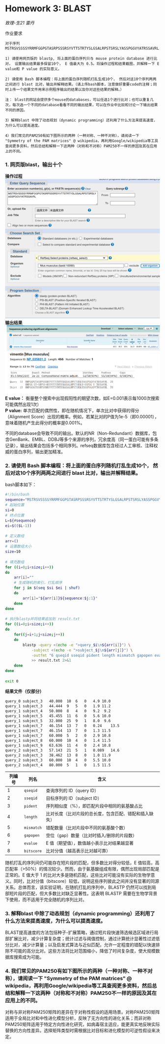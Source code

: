 # Homework 3: BLAST

*致理-生21 雷丹*   

作业要求
```
对于序列MSTRSVSSSSYRRMFGGPGTASRPSSSRSYVTTSTRTYSLGSALRPSTSRSLYASSPGGVYATRSSAVRL:

1) 请使用网页版的 blastp, 将上面的蛋白序列只与 mouse protein database 进行比对， 设置输出结果最多保留10个， E 值最大为 0.5。将操作过程和结果截图，并解释一下 E value和 P value 的实际意义。

2) 请使用 Bash 脚本编程：将上面的蛋白序列随机打乱生成10个， 然后对这10个序列两两之间进行 blast 比对，输出并解释结果。（请上传bash脚本，注意做好重要code的注释；同时上传一个结果文件用来示例程序输出的结果以及你对这些结果的解释。）

注： blast的网站会提供多个mouse的databases，可以任选1个进行比对；也可以重复几次，每次选一个不同的database看看不同的输出结果，可以在作业中比较和讨论一下输出结果不同的原因。

3）解释blast 中除了动态规划（dynamic programming）还利用了什么方法来提高速度，为什么可以提高速度。

4）我们常见的PAM250有如下图所示的两种（一种对称、一种不对称），请阅读一下 "Symmetry of the PAM matrices" @ wikipedia，再利用Google/wikipedia等工具查阅更多资料，然后总结和解释一下这两种（对称和不对称）PAM250不一样的原因及其在应用上的不同。
```

### 1. 网页版blast，输出十个   
**操作过程**
![alt text](image-3.png)
**输出结果**
![alt text](image-4.png)   
![alt text](image-5.png)
**E value：**
衡量整个搜索中出现假阳性的期望次数，如E=0.001表示每1000次搜索可能偶然出现1次）   
**P value:**
单次匹配的偶然性，即在随机情况下，单次比对中获得的得分（Alignment Score）出现的概率。例如，若某比对的P值为1e-5（即0.00001），意味着随机产生此得分的概率是0.001%。  

不同的database会导致不同的输出。默认的NR（Non-Redundant）数据库，包含GenBank、EMBL、DDBJ等多个来源的序列，冗余度高（同一蛋白可能有多条记录），输出结果会包括多个相同序列。refseq数据库包含经过人工审核、注释权威的蛋白序列，输出更加精准。



### 2. 请使用 Bash 脚本编程：将上面的蛋白序列随机打乱生成10个， 然后对这10个序列两两之间进行 blast 比对，输出并解释结果。
bash脚本如下：
```bash
#!/bin/bash
sequence="MSTRSVSSSSYRRMFGGPGTASRPSSSRSYVTTSTRTYSLGSALRPSTSRSLYASSPGGVYATRSSAVRL"
# 起始位置
si=0
# 终点位置
L=${#sequence}
ei=$(($L-1))

# 定义数组
arr=()
# 设置数组大小
size=10

# 填充数组
for ((i=0;i<size;i++))
do
    arr[i]=""
    # 生成随机的索引，打乱顺序
    for j in $(seq $si $ei | shuf)
    do
        arr[i]="${arr[i]}${sequence:$j:1}"
    done
done

# 执行blastp并将结果追加到 result.txt
for ((i=0;i<size;i++))
do
    for((j=i+1;j<size;j++))
    do
        blastp -query <(echo -e ">query_$i\n${arr[i]}") \
            -subject <(echo -e ">subject_$j\n${arr[j]}") \
            -outfmt "6 qseqid sseqid pident length mismatch gapopen evalue bitscore" \
            >> result.txt 2>&1
    done
done

exit 0
```
**结果文件（仅部分）**
```xlsx
query_0	subject_3	40.000	10	6	0	4.9	10.0
query_1	subject_3	44.444	9	5	0	1.9	11.2
query_1	subject_4	50.000	8	4	0	9.2	 9.2
query_1	subject_5	45.455	11	6	0	5.6	10.0
query_1	subject_5	32.000	25	9	1	8.0	 9.6
query_1	subject_7	46.154	13	7	0	0.24	13.5
query_1	subject_7	46.154	13	7	0	1.3	11.5
query_1	subject_7	60.000	5	2	0	2.9	10.8
query_1	subject_8	60.000	10	4	0	1.4	11.5
query_1	subject_9	63.636	11	4	0	2.4	10.8
query_2	subject_3	57.143	21	5	1	0.089	14.6
query_2	subject_3	38.462	13	8	0	1.0	11.9
query_2	subject_3	60.000	10	4	0	5.5	10.0
query_2	subject_4	80.000	5	1	0	1.5	11.5
```
| **列编号** | **列名**   | **含义** |
|-----------|-----------|---------|
| 1 | `qseqid`  | 查询序列的 ID（query ID） |
| 2 | `sseqid`  | 目标序列的 ID（subject ID） |
| 3 | `pident`  | 序列相似度（%），即匹配片段中相同的氨基酸占比 |
| 4 | `length`  | 比对长度（比对片段的总长度，包含匹配、错配和插入缺失） |
| 5 | `mismatch` | 错配数量（比对片段中不同的氨基酸个数） |
| 6 | `gapopen`  | 空位（gap）数量（比对时插入/删除的片段数） |
| 7 | `evalue`  | E 值（期望值），数值越小表示比对结果越显著 |
| 8 | `bitscore` | 比对分值（越高表示比对越可靠） |

随机打乱的序列间仍可能存在短片段的匹配，但多数比对得分较低，E 值较高，高匹配率（>50%）的情况较少。然而，由于氨基酸组成有限，偶然出现局部匹配是正常的。E 值大于 1 的比对大多是随机匹配，这些比对可能没有实际的生物学意义。同时，比对分值（bitscore）较低，说明这些序列彼此之间并没有显著的同源关系。总体而言，该实验证明，在随机打乱的序列中，BLASTP 仍然可以找到局部短片段的匹配，但大多数比对缺乏显著性。这表明 BLASTP 需要在生物学背景下使用，而不适用于完全随机的序列比对。

### 3. 解释blast 中除了动态规划（dynamic programming）还利用了什么方法来提高速度，为什么可以提高速度。  

BLAST提高速度的方法包括种子-扩展策略，通过短片段快速筛选候选区域进行局部扩展比对，减少计算复杂度；统计过滤与阈值控制，通过计算统计显著性过滤低分比对，减少计算量；以及启发式算法与近似匹配，允许一定程度的错配以快速排除不可能的高分比对。这些方法将比对范围缩小，降低了时间复杂度，使大规模数据库搜索成为可能。

### 4. 我们常见的PAM250有如下图所示的两种（一种对称、一种不对称），请阅读一下 "Symmetry of the PAM matrices" @ wikipedia，再利用Google/wikipedia等工具查阅更多资料，然后总结和解释一下这两种（对称和不对称）PAM250不一样的原因及其在应用上的不同。  
对称与非对称PAM250矩阵的差异在于对称性假设的适用场景。对称PAM250矩阵适用于全局比对和中性进化模型分析，反映了无方向性的进化关系；而非对称PAM250矩阵适用于特定方向性进化研究，如病毒宿主适应，能更真实地反映实际替换的方向性差异。选择矩阵类型时需根据比对目标和进化模型的可逆性假设来决定。